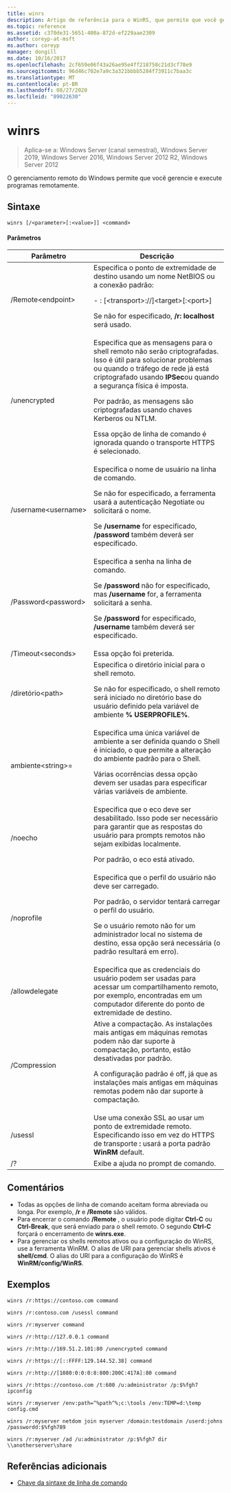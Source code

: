 ```yaml
---
title: winrs
description: Artigo de referência para o WinRS, que permite que você gerencie e execute programas remotamente.
ms.topic: reference
ms.assetid: c370de31-5651-400a-872d-ef229aae2309
author: coreyp-at-msft
ms.author: coreyp
manager: dongill
ms.date: 10/16/2017
ms.openlocfilehash: 2cf659e06f43a26ae95e4ff218758c21d3cf78e9
ms.sourcegitcommit: 96d46c702e7a9c3a321bbbb5284f73911c7baa3c
ms.translationtype: MT
ms.contentlocale: pt-BR
ms.lasthandoff: 08/27/2020
ms.locfileid: "89022630"
---
```

# <a name="winrs"></a>winrs

> Aplica-se a: Windows Server (canal semestral), Windows Server 2019, Windows Server 2016, Windows Server 2012 R2, Windows Server 2012

O gerenciamento remoto do Windows permite que você gerencie e execute programas remotamente.
## <a name="syntax"></a>Sintaxe
```
winrs [/<parameter>[:<value>]] <command>
```
#### <a name="parameters"></a>Parâmetros

|           Parâmetro            |                                                                                                                                                                                    Descrição                                                                                                                                                                                     |
|--------------------------------|------------------------------------------------------------------------------------------------------------------------------------------------------------------------------------------------------------------------------------------------------------------------------------------------------------------------------------------------------------------------------------|
|      /Remote\<endpoint>       |                                                                                          Especifica o ponto de extremidade de destino usando um nome NetBIOS ou a conexão padrão:<p>-   <url>: [\<transport>://]\<target>[:\<port>]<p>Se não for especificado, **/r: localhost** será usado.                                                                                          |
|          /unencrypted          | Especifica que as mensagens para o shell remoto não serão criptografadas. Isso é útil para solucionar problemas ou quando o tráfego de rede já está criptografado usando **IPSec**ou quando a segurança física é imposta.<p>Por padrão, as mensagens são criptografadas usando chaves Kerberos ou NTLM.<p>Essa opção de linha de comando é ignorada quando o transporte HTTPS é selecionado. |
|     /username\<username>      |                                                                                Especifica o nome de usuário na linha de comando.<p>Se não for especificado, a ferramenta usará a autenticação Negotiate ou solicitará o nome.<p>Se **/username** for especificado, **/password** também deverá ser especificado.                                                                                 |
|     /Password\<password>      |                                                                           Especifica a senha na linha de comando.<p>Se **/password** não for especificado, mas **/username** for, a ferramenta solicitará a senha.<p>Se **/password** for especificado, **/username** também deverá ser especificado.                                                                            |
|      /Timeout\<seconds>       |                                                                                                                                                                             Essa opção foi preterida.                                                                                                                                                                             |
|       /diretório\<path>       |                                                                                            Especifica o diretório inicial para o shell remoto.<p>Se não for especificado, o shell remoto será iniciado no diretório base do usuário definido pela variável de ambiente **% USERPROFILE%**.                                                                                             |
| ambiente\<string>=<value> |                                                                          Especifica uma única variável de ambiente a ser definida quando o Shell é iniciado, o que permite a alteração do ambiente padrão para o Shell.<p>Várias ocorrências dessa opção devem ser usadas para especificar várias variáveis de ambiente.                                                                          |
|            /noecho             |                                                                                                    Especifica que o eco deve ser desabilitado. Isso pode ser necessário para garantir que as respostas do usuário para prompts remotos não sejam exibidas localmente.<p>Por padrão, o eco está ativado.                                                                                                    |
|           /noprofile           |                                              Especifica que o perfil do usuário não deve ser carregado.<p>Por padrão, o servidor tentará carregar o perfil do usuário.<p>Se o usuário remoto não for um administrador local no sistema de destino, essa opção será necessária (o padrão resultará em erro).                                               |
|         /allowdelegate         |                                                                                                                  Especifica que as credenciais do usuário podem ser usadas para acessar um compartilhamento remoto, por exemplo, encontradas em um computador diferente do ponto de extremidade de destino.                                                                                                                   |
|          /Compression          |                                                                           Ative a compactação.  As instalações mais antigas em máquinas remotas podem não dar suporte à compactação, portanto, estão desativadas por padrão.<p>A configuração padrão é off, já que as instalações mais antigas em máquinas remotas podem não dar suporte à compactação.                                                                           |
|            /usessl             |                                                                                                               Use uma conexão SSL ao usar um ponto de extremidade remoto.  Especificando isso em vez do HTTPS de transporte **:** usará a porta padrão **WinRM** default.                                                                                                                |
|               /?               |                                                                                                                                                                        Exibe a ajuda no prompt de comando.                                                                                                                                                                        |

## <a name="remarks"></a>Comentários
-   Todas as opções de linha de comando aceitam forma abreviada ou longa. Por exemplo, **/r** e **/Remote** são válidos.
-   Para encerrar o comando **/Remote** , o usuário pode digitar **Ctrl-C** ou **Ctrl-Break**, que será enviado para o shell remoto. O segundo **Ctrl-C** forçará o encerramento de **winrs.exe**.
-   Para gerenciar os shells remotos ativos ou a configuração do WinRS, use a ferramenta WinRM.  O alias de URI para gerenciar shells ativos é **shell/cmd**.  O alias do URI para a configuração do WinRS é **WinRM/config/WinRS**.

## <a name="examples"></a>Exemplos
```
winrs /r:https://contoso.com command
```
```
winrs /r:contoso.com /usessl command
```
```
winrs /r:myserver command
```
```
winrs /r:http://127.0.0.1 command
```
```
winrs /r:http://169.51.2.101:80 /unencrypted command
```
```
winrs /r:https://[::FFFF:129.144.52.38] command
```
```
winrs /r:http://[1080:0:0:0:8:800:200C:417A]:80 command
```
```
winrs /r:https://contoso.com /t:600 /u:administrator /p:$%fgh7 ipconfig
```
```
winrs /r:myserver /env:path=^%path^%;c:\tools /env:TEMP=d:\temp config.cmd
```
```
winrs /r:myserver netdom join myserver /domain:testdomain /userd:johns /passwordd:$%fgh789
```
```
winrs /r:myserver /ad /u:administrator /p:$%fgh7 dir \\anotherserver\share
```

## <a name="additional-references"></a>Referências adicionais
- [Chave da sintaxe de linha de comando](command-line-syntax-key.md)

